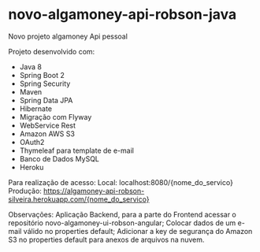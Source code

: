 # novo-algamoney-api-robson-java
Novo projeto algamoney Api pessoal

Projeto desenvolvido com:
- Java 8
- Spring Boot 2
- Spring Security
- Maven
- Spring Data JPA
- Hibernate
- Migração com Flyway
- WebService Rest
- Amazon AWS S3
- OAuth2
- Thymeleaf para template de e-mail
- Banco de Dados MySQL
- Heroku

Para realização de acesso:
Local: localhost:8080/{nome_do_servico}
Produção: https://algamoney-api-robson-silveira.herokuapp.com/{nome_do_servico}

Observações:
Aplicação Backend, para a parte do Frontend acessar o repositório novo-algamoney-ui-robson-angular;
Colocar dados de um e-mail válido no properties default;
Adicionar a key de segurança do Amazon S3 no properties default para anexos de arquivos na nuvem.
